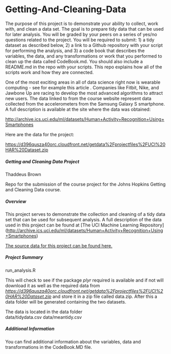 # Getting-And-Cleaning-Data
The purpose of this project is to demonstrate your ability to collect, work with, and clean a data set. 
The goal is to prepare tidy data that can be used for later analysis. You will be graded by your peers 
on a series of yes/no questions related to the project. You will be required to submit: 1) a tidy dataset
as described below, 2) a link to a Github repository with your script for performing the analysis, and 
3) a code book that describes the variables, the data, and any transformations or work that you performed 
to clean up the data called CodeBook.md. You should also include a README.md in the repo with your scripts. 
This repo explains how all of the scripts work and how they are connected.

One of the most exciting areas in all of data science right now is wearable computing - see for 
example this article . Companies like Fitbit, Nike, and Jawbone Up are racing to develop the most 
advanced algorithms to attract new users. The data linked to from the course website represent data 
collected from the accelerometers from the Samsung Galaxy S smartphone. A full description is available 
at the site where the data was obtained:

http://archive.ics.uci.edu/ml/datasets/Human+Activity+Recognition+Using+Smartphones

Here are the data for the project:

https://d396qusza40orc.cloudfront.net/getdata%2Fprojectfiles%2FUCI%20HAR%20Dataset.zip

##### Getting and Cleaning Data Project

Thaddeus Brown

Repo for the submission of the course project for the Johns Hopkins Getting and Cleaning Data course.

##### Overview
This project serves to demonstrate the collection and cleaning of a tidy data set that can be used for subsequent
analysis. A full description of the data used in this project can be found at [The UCI Machine Learning Repository]
(http://archive.ics.uci.edu/ml/datasets/Human+Activity+Recognition+Using+Smartphones)

[The source data for this project can be found here.](https://d396qusza40orc.cloudfront.net/getdata%2Fprojectfiles%2FUCI%20HAR%20Dataset.zip)

##### Project Summary
run_analysis.R

This will check to see if the package *plyr* required is available and if not will download it as well as the required data from 
*https://d396qusza40orc.cloudfront.net/getdata%2Fprojectfiles%2FUCI%20HAR%20Dataset.zip* and 
store it in a zip file called data.zip. After this a data folder will be generated containing the two datasets.

The data is located in the data folder  
data/tidydata.csv
data/meantidy.csv

##### Additional Information
You can find additional information about the variables, data and transformations in the CodeBook.MD file.
